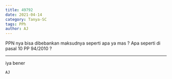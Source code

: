 ```yaml
---
title: 49792
date: 2021-04-14
category: Tanya-SC
tags: PPh
author: AJ
---
```


PPN nya bisa dibebankan maksudnya seperti apa ya mas ? Apa seperti di pasal 10 PP 94/2010 ?

---

iya bener

`AJ`
